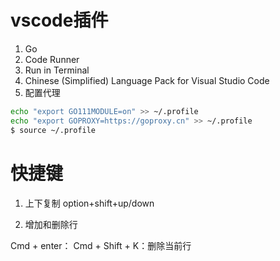 # vscode插件
1. Go
2. Code Runner
3. Run in Terminal
4. Chinese (Simplified) Language Pack for Visual Studio Code
5. 配置代理
~~~ bash
echo "export GO111MODULE=on" >> ~/.profile
echo "export GOPROXY=https://goproxy.cn" >> ~/.profile
$ source ~/.profile
~~~

# 快捷键
1. 上下复制
option+shift+up/down

2. 增加和删除行

Cmd + enter：
Cmd + Shift + K：删除当前行

